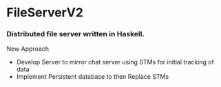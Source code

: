 # FileServerV2

### Distributed file server written in Haskell.

New Approach
* Develop Server to mirror chat server using STMs for initial tracking of data
* Implement Persistent database to then Replace STMs